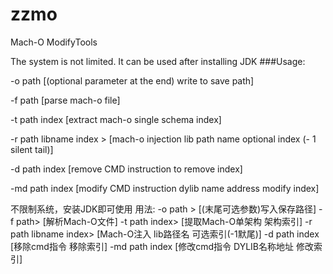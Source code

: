 # zzmo
Mach-O ModifyTools

The system is not limited. It can be used after installing JDK
###Usage:

-o path [(optional parameter at the end) write to save path]

-f path [parse mach-o file]

-t path index [extract mach-o single schema index]

-r path libname index > [mach-o injection lib path name optional index (- 1 silent tail)]

-d path index [remove CMD instruction to remove index]

-md path index [modify CMD instruction dylib name address modify index]

不限制系统，安装JDK即可使用
用法:
-o path > [(末尾可选参数)写入保存路径]
-f path> [解析Mach-O文件]
-t path index> [提取Mach-O单架构 架构索引]
-r path libname index> [Mach-O注入 lib路径名 可选索引(-1默尾)]
-d path index [移除cmd指令 移除索引]
-md path index [修改cmd指令 DYLIB名称地址 修改索引]
